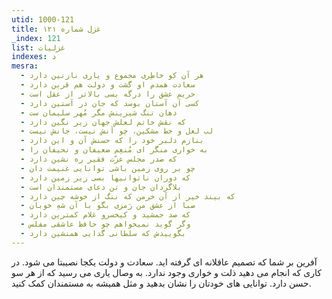 ```yaml
---
utid: 1000-121
title: غزل شماره ۱۲۱
_index: 121
list: غزلیات
indexes: د
mesra:
  - هر آن کو خاطِری مجموع و یاری نازنین دارد
  - سعادت همدم او گشت و دولت هم قرین دارد
  - حریم عشق را درگه بسی بالاتر از عقل است
  - کسی آن آستان بوسد که جان در آستین دارد
  - دهان تنگ شیرینش مگر مُهر سلیمان ست
  - که نقش خاتم لعلش جهان زیر نگین دارد
  - لب لعل و خط مشکین، چو آنش نیست، جانش نیست
  - بنازم دلبر خود را که حسنش آن و این دارد
  - به خواری منگر ای مُنعِم ضعیفان و نحیفان را
  - که صدر مجلس عزّت فقیر ره نشین دارد
  - چو بر روی زمین باشی توانایی غنیمت دان
  - که دوران ناتوانیها بسی زیر زمین دارد
  - بلاگردان جان و تن دعای مستمندان است
  - که بیند خیر از آن خرمن که ننگ از خوشه چین دارد
  - صبا از عشق من رَمزی بگو با آن شهِ خوبان
  - که صد جمشید و کیخسرو غلام کمترین دارد
  - وگر گوید نمیخواهم چو حافظ عاشقی مفلس
  - بگوییدش که سلطانی گدایی همنشین دارد
---
```

آفرین بر شما که تصمیم عاقلانه ای گرفته اید. سعادت و دولت یکجا نصیبتا می شود. در کاری که انجام می دهید ذلت و خواری وجود ندارد. به وصال یاری می رسید که از هر سو حسن دارد. توانایی های خودتان را نشان بدهید و مثل همیشه به مستمندان کمک کنید.
